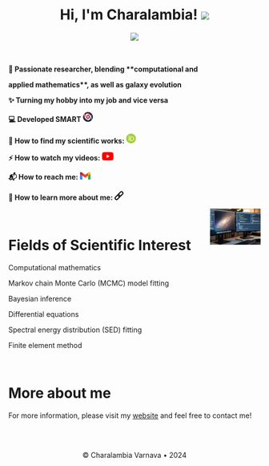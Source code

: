 <h1 align="center">Hi, I'm Charalambia! <img src="https://media.giphy.com/media/hvRJCLFzcasrR4ia7z/giphy.gif" width="30px"></h1> 
<p align="center"> <img src="https://komarev.com/ghpvc/?username=Cover&label=Profile%20views&color=orange&style=flat" /> </p>

<br>

<p align="left"> <strong>👀 Passionate researcher, blending **computational and 
  
  applied mathematics**, as well as **galaxy evolution**

✨ Turning my hobby into my job and vice versa

💻 Developed **SMART** [<img src="https://github.com/ch-var/ch-var/blob/main/assets/SMART_logo_for_profile.png" width="20" height="20">](https://github.com/ch-var/SMART)

🔭 How to find my scientific works: [<img src="/assets/orcid.png" width="20" height="20">](https://orcid.org/0009-0004-6200-0919)

⚡ How to watch my videos: [<img src="/assets/YouTube.png" width="23" height="17">](https://www.youtube.com/channel/UC6Yyxgp4KmtX6cXLyw_jb9Q)

📬 How to reach me: [<img src="/assets/gmail.png" width="21" height="15">](mailto:varnava.haris@gmail.com) 

🎯 How to learn more about me: [<img src="/assets/link.jpg" width="18" height="18">](https://ch-var.github.io)</strong> </p> <img align="right" src="/assets/office.png" width="20%" height="20%">


<br>

Fields of Scientific Interest
=============
Computational mathematics

Markov chain Monte Carlo (MCMC) model fitting

Bayesian inference

Differential equations

Spectral energy distribution (SED) fitting

Finite element method

<br>

More about me
=============
For more information, please visit my [website](https://ch-var.github.io) and feel free to contact me!

<br> <br>

<p align="center">© Charalambia Varnava • 2024</p>


